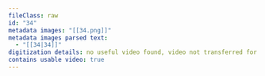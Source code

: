 ```yaml
---
fileClass: raw
id: "34"
metadata images: "[[34.png]]"
metadata images parsed text:
  - "[[34|34]]"
digitization details: no useful video found, video not transferred for parsing
contains usable video: true
---
```

